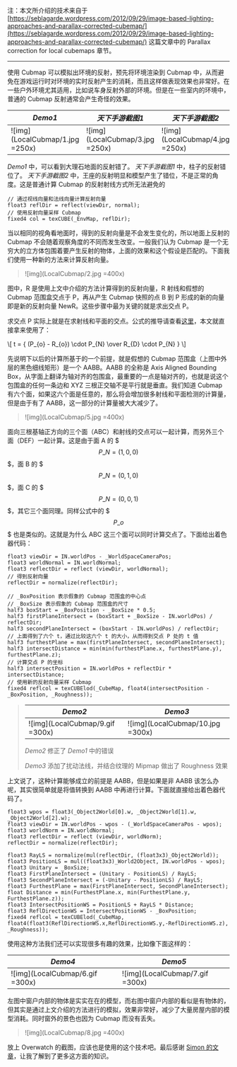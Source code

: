 注：本文所介绍的技术来自于 [https://seblagarde.wordpress.com/2012/09/29/image-based-lighting-approaches-and-parallax-corrected-cubemap/](https://seblagarde.wordpress.com/2012/09/29/image-based-lighting-approaches-and-parallax-corrected-cubemap/) 这篇文章中的 Parallax correction for local cubemaps 章节。

---

使用 Cubmap 可以模拟出环境的反射，预先将环境渲染到 Cubmap 中，从而避免在游戏运行时对环境的实时反射产生的消耗，而且这样做表现效果也非常好。在一些户外环境尤其适用，比如说车身反射外部的环境。但是在一些室内的环境中，普通的 Cubmap 反射通常会产生奇怪的效果。

_Demo1_ | _天下手游截图1_ | _天下手游截图2_
------------ | ------------- | ------------
![img](LocalCubmap/1.jpg =250x) | ![img](LocalCubmap/3.jpg =250x)  | ![img](LocalCubmap/4.jpg =250x)


_Demo1_ 中，可以看到大理石地面的反射错了。 _天下手游截图1_ 中，柱子的反射错位了。 _天下手游截图2_ 中，王座的反射明显和模型产生了错位，不是正常的角度。这是普通计算 Cubmap 的反射射线方式所无法避免的

	// 通过视线向量和法线向量计算反射向量
	float3 reflDir = reflect(viewDir, normal);
	// 使用反射向量采样 Cubmap
	fixed4 col = texCUBE(_EnvMap, reflDir);
	
当以相同的视角看地面时，得到的反射向量是不会发生变化的，所以地面上反射的 Cubmap 不会随着观察角度的不同而发生改变。一般我们认为 Cubmap 是一个无穷大的立方体包围着要产生反射的物体，上面的效果和这个假设是匹配的。下面我们使用一种新的方法来计算反射向量。

> ![img](LocalCubmap/2.jpg =400x)

图中，R 是使用上文中介绍的方法计算得到的反射向量，R 射线和假想的 Cubmap 范围盒交点于 P，再从产生 Cubmap 快照的点 B 到 P 形成的新的向量即是新的反射向量 NewR。这些步骤中最为关键的就是求出交点 P。

求交点 P 实际上就是在求射线和平面的交点。公式的推导请查看[这里](BillboardReflection.html)，本文就直接拿来使用了：

\\[
t = { (P\_{o} - R\_{o}) \cdot P\_{N} \over R\_{D} \cdot P\_{N} }
\\]

先说明下以后的计算所基于的一个前提，就是假想的 Cubmap 范围盒（上图中外层的黑色细线矩形）是一个 AABB。AABB 的全称是 Axis Aligned Bounding Box，从字面上翻译为轴对齐的包围盒，最重要的一点是轴对齐的，也就是说这个包围盒的任何一条边和 XYZ 三根正交轴不是平行就是垂直。我们知道 Cubmap 有六个面，如果这六个面是任意的，那么将会增加很多射线和平面检测的计算量，但是由于有了 AABB，这一部分的计算量被大大减少了。

> ![img](LocalCubmap/5.jpg =400x)

面向三根基轴正方向的三个面（ABC）和射线的交点可以一起计算，而另外三个面（DEF）一起计算。这是由于面 A 的 $$$ P\_{N} = (1,0,0) $$$，面 B 的 $$$ P\_{N} = (0,1,0) $$$，面 C 的 $$$ P\_{N} = (0,0,1) $$$，其它三个面同理。同样公式中的 $$$ P\_{o} $$$ 也是类似的。这就是为什么 ABC 这三个面可以同时计算交点了。下面给出着色器代码：

	float3 viewDir = IN.worldPos - _WorldSpaceCameraPos;
	float3 worldNormal = IN.worldNormal;
	float3 reflectDir = reflect (viewDir, worldNormal);
	// 得到反射向量
	reflectDir = normalize(reflectDir);

	// _BoxPosition 表示假象的 Cubmap 范围盒的中心点
	// _BoxSize 表示假象的 Cubmap 范围盒的尺寸
	half3 boxStart = _BoxPosition - _BoxSize * 0.5;
	half3 firstPlaneIntersect = (boxStart + _BoxSize - IN.worldPos) / reflectDir;
	half3 secondPlaneIntersect = (boxStart - IN.worldPos) / reflectDir;
	// 上面得到了六个 t，通过比较这六个 t 的大小，从而得到交点 P 处的 t 值
	half3 furthestPlane = max(firstPlaneIntersect, secondPlaneIntersect);
	half3 intersectDistance = min(min(furthestPlane.x, furthestPlane.y), furthestPlane.z);
	// 计算交点 P 的坐标
	half3 intersectPosition = IN.worldPos + reflectDir * intersectDistance;
	// 使用新的反射向量采样 Cubmap
	fixed4 reflcol = texCUBElod(_CubeMap, float4(intersectPosition - _BoxPosition, _Roughness));

> _Demo2_ | _Demo3_ 
> ------------ | ------------- 
> ![img](LocalCubmap/9.gif =300x) | ![img](LocalCubmap/10.jpg =300x) 
>
> _Demo2_ 修正了 _Demo1_ 中的错误
>
> _Demo3_ 添加了扰动法线，并结合纹理的 Mipmap 做出了 Roughness 效果
	
上文说了，这种计算能够成立的前提是 AABB，但是如果是非 AABB 该怎么办呢，其实很简单就是将值转换到 AABB 中再进行计算。下面就直接给出着色器代码了。

	float3 wpos = float3(_Object2World[0].w, _Object2World[1].w, _Object2World[2].w);
	float3 viewDir = IN.worldPos - wpos - (_WorldSpaceCameraPos - wpos);
	float3 worldNorm = IN.worldNormal;
	float3 reflectDir = reflect (viewDir, worldNorm);
	reflectDir = normalize(reflectDir);

	float3 RayLS = normalize(mul(reflectDir, (float3x3)_Object2World));
	float3 PositionLS = mul((float3x3)_World2Object, IN.worldPos - wpos);
	float3 Unitary = _BoxSize;
	float3 FirstPlaneIntersect = (Unitary - PositionLS) / RayLS;
	float3 SecondPlaneIntersect = (-Unitary - PositionLS) / RayLS;
	float3 FurthestPlane = max(FirstPlaneIntersect, SecondPlaneIntersect);
	float Distance = min(FurthestPlane.x, min(FurthestPlane.y, FurthestPlane.z));
	float3 IntersectPositionWS = PositionLS + RayLS * Distance;
	float3 ReflDirectionWS = IntersectPositionWS - _BoxPosition;
	fixed4 reflcol = texCUBElod(_CubeMap, float4(float3(ReflDirectionWS.x,ReflDirectionWS.y,-ReflDirectionWS.z), _Roughness));
	
使用这种方法我们还可以实现很多有趣的效果，比如像下面这样的：

_Demo4_ | _Demo5_
------------ | ------------- 
![img](LocalCubmap/6.gif =300x) | ![img](LocalCubmap/7.gif =300x) 

左图中窗户内部的物体是实实在在的模型，而右图中窗户内部的看似是有物体的，但其实是通过上文介绍的方法进行的模拟，效果非常好，减少了大量房屋内部的模型消耗。同时窗外的景色也因为 Cubmap 而没有丢失。

> ![img](LocalCubmap/8.jpg =400x)

放上 Overwatch 的截图，应该也是使用的这个技术吧。最后感谢 [Simon 的文章](https://simonschreibt.de/gat/windows-ac-row-ininite/)，让我了解到了更多这方面的知识。
